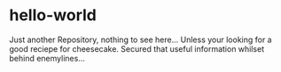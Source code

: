 # hello-world
Just another Repository, nothing to see here...
Unless your looking for a good reciepe for cheesecake.
Secured that useful information whilset behind enemylines...
